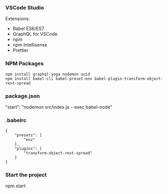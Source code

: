 ### VSCode Studio
Extensions: 
- Babel ES6/ES7
- GraphQL for VSCode
- npm
- npm Intellisense
- Prettier 

### NPM Packages
```
npm install graphql-yoga nodemon uuid 
npm install babel-cli babel-preset-env babel-plugin-transform-object-rest-spread 
```

### package.json 
"start": "nodemon src/index.js --exec babel-node"

### .babelrc
```
{
    "presets": [
        "env"
    ],
    "plugins": [
        "transform-object-rest-spread"
    ]
}
```

### Start the project
npm start
